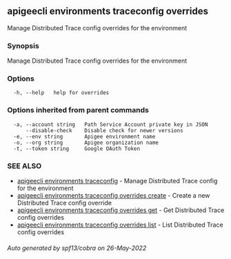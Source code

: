 ## apigeecli environments traceconfig overrides

Manage Distributed Trace config overrides for the environment

### Synopsis

Manage Distributed Trace config overrides for the environment

### Options

```
  -h, --help   help for overrides
```

### Options inherited from parent commands

```
  -a, --account string   Path Service Account private key in JSON
      --disable-check    Disable check for newer versions
  -e, --env string       Apigee environment name
  -o, --org string       Apigee organization name
  -t, --token string     Google OAuth Token
```

### SEE ALSO

* [apigeecli environments traceconfig](apigeecli_environments_traceconfig.md)	 - Manage Distributed Trace config for the environment
* [apigeecli environments traceconfig overrides create](apigeecli_environments_traceconfig_overrides_create.md)	 - Create a new Distributed Trace config override
* [apigeecli environments traceconfig overrides get](apigeecli_environments_traceconfig_overrides_get.md)	 - Get Distributed Trace config overrides
* [apigeecli environments traceconfig overrides list](apigeecli_environments_traceconfig_overrides_list.md)	 - List Distributed Trace config overrides

###### Auto generated by spf13/cobra on 26-May-2022
